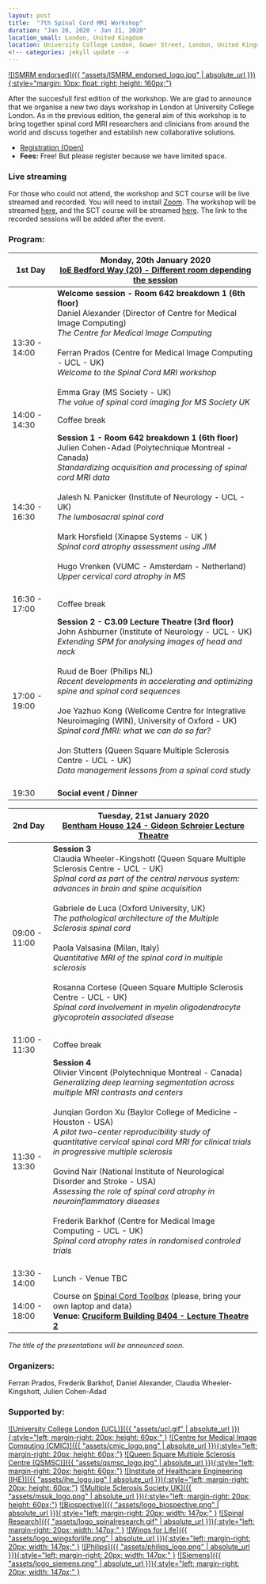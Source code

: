 ```yaml
---
layout: post
title:  "7th Spinal Cord MRI Workshop"
duration: "Jan 20, 2020 - Jan 21, 2020"
location_small: London, United Kingdom
location: University College London, Gower Street, London, United Kingdom
<!-- categories: jekyll update -->
---
```


[![ISMRM endorsed]({{ "assets/ISMRM_endorsed_logo.jpg" | absolute_url }}){:style="margin: 10px; float: right; height: 160px;"}](https://www.ismrm.org)

After the succesfull first edition of the workshop. We are glad to announce that we organise a new two days workshop in London at University College London.
As in the previous edition, the general aim of this workshop is to bring together spinal cord MRI researchers and
clinicians from around the world and discuss together and establish new collaborative solutions.

- [Registration (Open)](http://tiny.cc/6ynsdz)
- <b>Fees:</b> Free! But please register because we have limited space.

### Live streaming

For those who could not attend, the workshop and SCT course will be live streamed and recorded. You will need to install [Zoom](https://zoom.us/). The workshop will be streamed [here](https://zoom.us/j/695903361), and the SCT course will be streamed [here](https://zoom.us/j/606682393). The link to the recorded sessions will be added after the event.

### Program:

| 1st Day | Monday, 20th January 2020<br> [IoE Bedford Way (20) - Different room depending the session](https://20bedfordway.com/how-to-find-us/)  |
|---|---|
| 13:30 - 14:00| <b>Welcome session - Room 642 breakdown 1 (6th floor)</b><br>Daniel Alexander (Director of Centre for Medical Image Computing)<br><i>The Centre for Medical Image Computing</i><br><br>Ferran Prados (Centre for Medical Image Computing - UCL - UK)<br><i>Welcome to the Spinal Cord MRI workshop</i><br><br>Emma Gray (MS Society - UK)<br><i>The value of spinal cord imaging for MS Society UK</i><br>|
| 14:00 - 14:30 | Coffee break |
| 14:30 - 16:30 | <b>Session 1 - Room 642 breakdown 1 (6th floor)</b><br>Julien Cohen-Adad (Polytechnique Montreal - Canada)<br><i>Standardizing acquisition and processing of spinal cord MRI data</i><br><br>Jalesh N. Panicker (Institute of Neurology - UCL - UK)<br><i>The lumbosacral spinal cord</i><br><br>Mark Horsfield (Xinapse Systems - UK )<br><i>Spinal cord atrophy assessment using JIM</i><br><br>Hugo Vrenken (VUMC - Amsterdam - Netherland)<br><i>Upper cervical cord atrophy in MS</i><br><br> |
| 16:30 - 17:00 | Coffee break |
| 17:00 - 19:00 | <b>Session 2 - C3.09 Lecture Theatre (3rd floor)</b><br>John Ashburner (Institute of Neurology - UCL - UK)<br><i>Extending SPM for analysing images of head and neck</i><br><br>Ruud de Boer (Philips NL)<br><i>Recent developments in accelerating and optimizing spine and spinal cord sequences</i><br><br>Joe Yazhuo Kong (Wellcome Centre for Integrative Neuroimaging (WIN), University of Oxford - UK)<br><i>Spinal cord fMRI: what we can do so far?</i><br><br>Jon Stutters (Queen Square Multiple Sclerosis Centre - UCL - UK)<br><i>Data management lessons from a spinal cord study</i><br><br> |
| 19:30 | <b>Social event / Dinner</b> |

| 2nd Day | Tuesday, 21st January 2020<br>[Bentham House 124 - Gideon Schreier Lecture Theatre](https://www.ucl.ac.uk/laws/about/how-find-us)  |
|---|---|
| 09:00 - 11:00 | <b>Session 3</b><br>Claudia Wheeler-Kingshott (Queen Square Multiple Sclerosis Centre - UCL - UK)<br><i>Spinal cord as part of the central nervous system: advances in brain and spine acquisition</i><br><br>Gabriele de Luca (Oxford University, UK)<br><i>The pathological architecture of the Multiple Sclerosis spinal cord</i><br><br>Paola Valsasina (Milan, Italy)<br><i>Quantitative MRI of the spinal cord in multiple sclerosis</i><br><br>Rosanna Cortese (Queen Square Multiple Sclerosis Centre - UCL - UK)<br><i>Spinal cord involvement in myelin oligodendrocyte glycoprotein associated disease</i><br><br> |
| 11:00 - 11:30 | Coffee break |
| 11:30 - 13:30 | <b>Session 4</b><br>Olivier Vincent (Polytechnique Montreal - Canada)<br><i>Generalizing deep learning segmentation across multiple MRI contrasts and centers</i><br><br>Junqian Gordon Xu (Baylor College of Medicine - Houston - USA)<br><i>A pilot two-center reproducibility study of quantitative cervical spinal cord MRI for clinical trials in progressive multiple sclerosis</i><br><br>Govind Nair (National Institute of Neurological Disorder and Stroke - USA)<br><i>Assessing the role of spinal cord atrophy in neuroinflammatory diseases</i><br><br>Frederik Barkhof (Centre for Medical Image Computing - UCL - UK)<br><i>Spinal cord atrophy rates in randomised controled trials</i><br><br> |
| 13:30 - 14:00 | Lunch - Venue TBC |
| 14:00 - 18:00 | Course on [Spinal Cord Toolbox](https://github.com/neuropoly/spinalcordtoolbox) (please, bring your own laptop and data)<br><b>Venue: [Cruciform Building B404 - Lecture Theatre 2](https://www.google.co.uk/maps/place/51%C2%B031'26.8%22N+0%C2%B008'04.6%22W/@51.5239666,-0.1348339,17.5z/data=!4m5!3m4!1s0x0:0x0!8m2!3d51.5241!4d-0.1346?hl=en)</b>|

<i>The title of the presentations will be announced soon.</i>

### Organizers:

Ferran Prados, Frederik Barkhof, Daniel Alexander, Claudia Wheeler-Kingshott, Julien Cohen-Adad

### Supported by:

[![University College London (UCL)]({{ "assets/ucl.gif" | absolute_url }}){:style="left; margin-right: 20px; height: 60px;"  }](http://www.ucl.ac.uk)
[![Centre for Medical Image Computing (CMIC)]({{ "assets/cmic_logo.png" | absolute_url }}){:style="left; margin-right: 20px; height: 60px;"}](http://cmic.cs.ucl.ac.uk)
[![Queen Square Multiple Sclerosis Centre (QSMSC)]({{ "assets/qsmsc_logo.jpg" | absolute_url }}){:style="left; margin-right: 20px; height: 60px;"}](https://www.ucl.ac.uk/ion/research/departments/neuroinflammation/research-themes/queen-square-multiple-sclerosis-centre-2)
[![Institute of Healthcare Engineering (IHE)]({{ "assets/ihe_logo.jpg" | absolute_url }}){:style="left; margin-right: 20px; height: 60px;"}](https://www.ucl.ac.uk/healthcare-engineering/)
[![Multiple Sclerosis Society UK]({{ "assets/msuk_logo.png" | absolute_url }}){:style="left; margin-right: 20px; height: 60px;"}](https://www.mssociety.org.uk/)
[![Biospective]({{ "assets/logo_biospective.png" | absolute_url }}){:style="left; margin-right: 20px; width: 147px;"  }](https://biospective.com/)
[![Spinal Research]({{ "assets/logo_spinalresearch.gif" | absolute_url }}){:style="left; margin-right: 20px; width: 147px;"  }](https://www.spinal-research.org/)
[![Wings for Life]({{ "assets/logo_wingsforlife.png" | absolute_url }}){:style="left; margin-right: 20px; width: 147px;"  }](https://www.wingsforlife.com/en/)
[![Philips]({{ "assets/philips_logo.png" | absolute_url }}){:style="left; margin-right: 20px; width: 147px;"  }](https://www.philips.co.uk/healthcare/solutions/magnetic-resonance)
[![Siemens]({{ "assets/logo_siemens.png" | absolute_url }}){:style="left; margin-right: 20px; width: 147px;"  }](https://www.healthcare.siemens.ca/)

